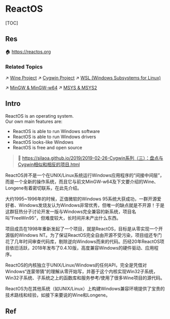 # ReactOS

[TOC]



## Res
🏠 https://reactos.org


### Related Topics
↗ [Wine Project](../../../../🧬%20Computer%20System/🚀%20Virtualization%20Theory/Library%20Level%20Virtualization/🍷%20Wine%20Project/Wine%20Project.md)
↗ [Cygwin Project](../../../📟%20System%20Level%20Programming/😴%20System%20Level%20Libraries%20&%20Runtime%20Libraries/Cygwin%20Project/Cygwin%20Project.md)
↗ [WSL (Windows Subsystems for Linux)](../../../../🧬%20Computer%20System/🚀%20Virtualization%20Theory/Library%20Level%20Virtualization/WSL%20(Windows%20Subsystem%20for%20Linux)/WSL%20(Windows%20Subsystems%20for%20Linux).md)

↗ [MinGW & MinGW-w64](../../../../👩‍💻%20Programming%20Methodology%20and%20Languages/🛠️%20Programming%20Tools%20Chain/🚠%20Application%20Runtimes%20&%20SDKs/C-like%20Runtimes/C-like%20Compilers%20Suites/MinGW%20&%20MinGW-w64.md)
↗ [MSYS & MSYS2](../../../🐚%20Shell%20&%20Terminals%20(Console)/🦞%20Shell%20&%20Script%20Programming/MSYS%20&%20MSYS2.md)



## Intro
ReactOS is an operating system.  
Our own main features are:
- ReactOS is able to run Windows software
- ReactOS is able to run Windows drivers
- ReactOS looks-like Windows
- ReactOS is free and open source

> 🔗 https://silaoa.github.io/2019/2019-02-26-Cygwin系列（三）：盘点与Cygwin相似和相反的项目.html

ReactOS并不是一个在UNIX/Linux系统运行Windows应用程序的“间接中间层”，而是一个全新的操作系统，而且它与前文MinGW-w64及下文要介绍的Wine、Longene有着密切联系，在此先介绍。

大约1995~1996年的时候，正值微软的Windows 95系统大获成功，一群开源爱好者、Windows发烧友认为Windows非常优秀，但唯一的缺点就是不开源！于是这群狂热分子讨论开发一版与Windows完全兼容的新系统，项目名叫“FreeWin95”，但难度较大，长时间并未产出什么东西。

项目成员在1998年重新发起了一个项目，就是ReactOS，目标是从零实现一个开源版的Windows NT。为了保证ReactOS完全自由开源不受污染，项目组还专门花了几年时间审查代码库，剔除逆向Windows而来的代码。历经20年ReactOS项目依旧活跃，2018年发布了0.4.10版，高度兼容Windows的硬件驱动、应用程序。

ReactOS的内核独立于UNIX/Linux/Windows的任何API，完全是凭借对Windows“连蒙带猜”的理解从零开始写，并基于这个内核实现Win32子系统，Win32子系统、子系统之上的函数库和服务参考/使用了很多Wine项目的源代码。

ReactOS为在其他系统（如UNIX/Linux）上构建Windows兼容环境提供了宝贵的技术路线和经验，如接下来要说的Wine和Longene。



## Ref


